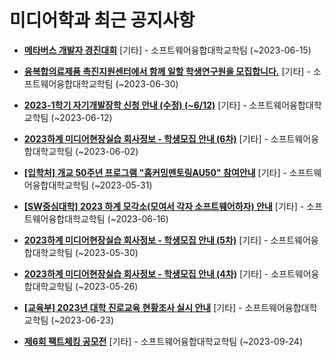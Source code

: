 # 미디어학과 최근 공지사항

* **[메타버스 개발자 경진대회](https://media.ajou.ac.kr/media/board/board01.jsp?mode=view&amp;article_no=235407&amp;board_wrapper=%2Fmedia%2Fboard%2Fboard01.jsp&amp;pager.offset=0&amp;board_no=304)**
 [기타] - 소프트웨어융합대학교학팀 (~2023-06-15)

* **[융복합의료제품 촉진지원센터에서 함께 일할 학생연구원을 모집합니다.](https://media.ajou.ac.kr/media/board/board01.jsp?mode=view&amp;article_no=235396&amp;board_wrapper=%2Fmedia%2Fboard%2Fboard01.jsp&amp;pager.offset=0&amp;board_no=304)**
 [기타] - 소프트웨어융합대학교학팀 (~2023-06-30)

* **[2023-1학기 자기개발장학 신청 안내 (수정) (~6/12)﻿](https://media.ajou.ac.kr/media/board/board01.jsp?mode=view&amp;article_no=235393&amp;board_wrapper=%2Fmedia%2Fboard%2Fboard01.jsp&amp;pager.offset=0&amp;board_no=304)**
 [기타] - 소프트웨어융합대학교학팀 (~2023-06-12)

* **[2023하계 미디어현장실습 회사정보 - 학생모집 안내 (6차)](https://media.ajou.ac.kr/media/board/board01.jsp?mode=view&amp;article_no=235383&amp;board_wrapper=%2Fmedia%2Fboard%2Fboard01.jsp&amp;pager.offset=0&amp;board_no=304)**
 [기타] - 소프트웨어융합대학교학팀 (~2023-06-02)

* **[[입학처] 개교 50주년 프로그램 &quot;홈커밍멘토링AU50&quot; 참여안내](https://media.ajou.ac.kr/media/board/board01.jsp?mode=view&amp;article_no=235350&amp;board_wrapper=%2Fmedia%2Fboard%2Fboard01.jsp&amp;pager.offset=0&amp;board_no=304)**
 [기타] - 소프트웨어융합대학교학팀 (~2023-05-31)

* **[[SW중심대학] 2023 하계 모각소(모여서 각자 소프트웨어하자) 안내](https://media.ajou.ac.kr/media/board/board01.jsp?mode=view&amp;article_no=235320&amp;board_wrapper=%2Fmedia%2Fboard%2Fboard01.jsp&amp;pager.offset=0&amp;board_no=304)**
 [기타] - 소프트웨어융합대학교학팀 (~2023-06-16)

* **[2023하계 미디어현장실습 회사정보 - 학생모집 안내 (5차)](https://media.ajou.ac.kr/media/board/board01.jsp?mode=view&amp;article_no=235317&amp;board_wrapper=%2Fmedia%2Fboard%2Fboard01.jsp&amp;pager.offset=0&amp;board_no=304)**
 [기타] - 소프트웨어융합대학교학팀 (~2023-05-30)

* **[2023하계 미디어현장실습 회사정보 - 학생모집 안내 (4차)](https://media.ajou.ac.kr/media/board/board01.jsp?mode=view&amp;article_no=235273&amp;board_wrapper=%2Fmedia%2Fboard%2Fboard01.jsp&amp;pager.offset=0&amp;board_no=304)**
 [기타] - 소프트웨어융합대학교학팀 (~2023-05-26)

* **[[교육부] 2023년 대학 진로교육 현황조사 실시 안내](https://media.ajou.ac.kr/media/board/board01.jsp?mode=view&amp;article_no=235268&amp;board_wrapper=%2Fmedia%2Fboard%2Fboard01.jsp&amp;pager.offset=0&amp;board_no=304)**
 [기타] - 소프트웨어융합대학교학팀 (~2023-06-23)

* **[제6회 팩트체킹 공모전](https://media.ajou.ac.kr/media/board/board01.jsp?mode=view&amp;article_no=235267&amp;board_wrapper=%2Fmedia%2Fboard%2Fboard01.jsp&amp;pager.offset=0&amp;board_no=304)**
 [기타] - 소프트웨어융합대학교학팀 (~2023-09-24)
